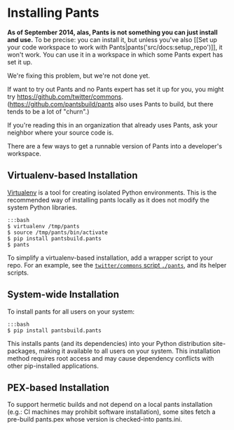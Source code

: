 Installing Pants
================

**As of September 2014, alas, Pants is not something you can just
install and use.** To be precise: you can install it, but unless you've
also
[[Set up your code workspace to work with Pants|pants('src/docs:setup_repo')]],
it won't work. You can use it in a workspace in which some Pants expert has
set it up.

We're fixing this problem, but we're not done yet.

If want to try out Pants and no Pants expert has set it up for you, you
might try <https://github.com/twitter/commons>.
(<https://github.com/pantsbuild/pants> also uses Pants to build, but
there tends to be a lot of "churn".)

If you're reading this in an organization that already uses Pants, ask
your neighbor where your source code is.

There are a few ways to get a runnable version of Pants into a
developer's workspace.

Virtualenv-based Installation
-----------------------------

[Virtualenv](http://www.virtualenv.org/) is a tool for creating isolated
Python environments. This is the recommended way of installing pants
locally as it does not modify the system Python libraries.

    :::bash
    $ virtualenv /tmp/pants
    $ source /tmp/pants/bin/activate
    $ pip install pantsbuild.pants
    $ pants

To simplify a virtualenv-based installation, add a wrapper script to
your repo. For an example, see the
[`twitter/commons` script `./pants`](https://github.com/twitter/commons/blob/master/pants),
and its helper scripts.

System-wide Installation
------------------------

To install pants for all users on your system:

    :::bash
    $ pip install pantsbuild.pants

This installs pants (and its dependencies) into your Python distribution
site-packages, making it available to all users on your system. This
installation method requires root access and may cause dependency
conflicts with other pip-installed applications.

PEX-based Installation
----------------------

To support hermetic builds and not depend on a local pants installation
(e.g.: CI machines may prohibit software installation), some sites fetch
a pre-build pants.pex whose version is checked-into pants.ini.

